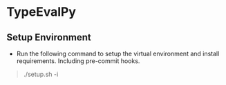 # TypeEvalPy

## Setup Environment

+ Run the following command to setup the virtual environment and install requirements. Including pre-commit hooks.

> ./setup.sh -i
